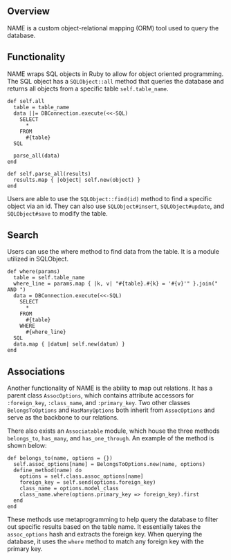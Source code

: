 ## Overview

NAME is a custom object-relational mapping (ORM) tool used to query the database.

## Functionality

NAME wraps SQL objects in Ruby to allow for object oriented programming. The SQL object has a `SQLObject::all` method that queries the database and returns all objects from a specific table `self.table_name`.

```
def self.all
  table = table_name
  data ||= DBConnection.execute(<<-SQL)
    SELECT
      *
    FROM
      #{table}
  SQL

  parse_all(data)
end

def self.parse_all(results)
  results.map { |object| self.new(object) }
end

```
Users are able to use the `SQLObject::find(id)` method to find a specific object via an id. They can also use `SQLObject#insert`, `SQLObject#update`, and `SQLObject#save` to modify the table.

## Search

Users can use the where method to find data from the table. It is a module utilized in SQLObject.

```
def where(params)
  table = self.table_name
  where_line = params.map { |k, v| "#{table}.#{k} = '#{v}'" }.join(" AND ")
  data = DBConnection.execute(<<-SQL)
    SELECT
      *
    FROM
      #{table}
    WHERE
      #{where_line}
  SQL
  data.map { |datum| self.new(datum) }
end
```

## Associations

Another functionality of NAME is the ability to map out relations. It has a parent class `AssocOptions`, which contains attribute accessors for `:foreign_key`, `:class_name`, and `:primary_key`. Two other classes `BelongsToOptions` and `HasManyOptions` both inherit from `AssocOptions` and serve as the backbone to our relations.

There also exists an `Associatable` module, which house the three methods `belongs_to`, `has_many`, and `has_one_through`. An example of the method is shown below:

```  
def belongs_to(name, options = {})
  self.assoc_options[name] = BelongsToOptions.new(name, options)
  define_method(name) do
    options = self.class.assoc_options[name]
    foreign_key = self.send(options.foreign_key)
    class_name = options.model_class
    class_name.where(options.primary_key => foreign_key).first
  end
end
```
These methods use metaprogramming to help query the database to filter out specific results based on the table name. It essentially takes the `assoc_options` hash and extracts the foreign key. When querying the database, it uses the `where` method to match any foreign key with the primary key. 
